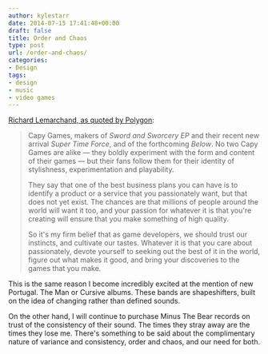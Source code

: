```yaml
---
author: kylestarr
date: 2014-07-15 17:41:48+00:00
draft: false
title: Order and Chaos
type: post
url: /order-and-chaos/
categories:
- Design
tags:
- design
- music
- video games
---
```


[Richard Lemarchand, as quoted by Polygon](http://www.polygon.com/2014/7/15/5901083/being-david-bowie-why-game-developers-need-to-be-more-like-ziggy):

> Capy Games, makers of _Sword and Sworcery EP_ and their recent new arrival _Super Time Force_, and of the forthcoming _Below_. No two Capy Games are alike — they boldly experiment with the form and content of their games — but their fans follow them for their identity of stylishness, experimentation and playability.
>
> They say that one of the best business plans you can have is to identify a product or a service that you passionately want, but that does not yet exist. The chances are that millions of people around the world will want it too, and your passion for whatever it is that you're creating will ensure that you make something of high quality.
>
> So it's my firm belief that as game developers, we should trust our instincts, and cultivate our tastes. Whatever it is that you care about passionately, devote yourself to seeking out the best of it in the world, figure out what makes it good, and bring your discoveries to the games that you make.

This is the same reason I become incredibly excited at the mention of new Portugal. The Man or Cursive albums. These bands are shapeshifters, built on the idea of changing rather than defined sounds.

On the other hand, I will continue to purchase Minus The Bear records on trust of the consistency of their sound. The times they stray away are the times they lose me. There's something to be said about the complimentary nature of variance and consistency, order and chaos, and our need for both.
